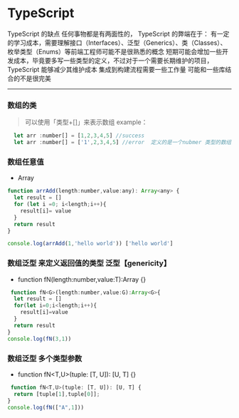# TypeScript  
TypeScript 的缺点
任何事物都是有两面性的， TypeScript 的弊端在于：
有一定的学习成本，需要理解接口（Interfaces）、泛型（Generics）、类（Classes）、枚举类型（Enums）等前端工程师可能不是很熟悉的概念
短期可能会增加一些开发成本，毕竟要多写一些类型的定义，不过对于一个需要长期维护的项目，TypeScript 能够减少其维护成本
集成到构建流程需要一些工作量
可能和一些库结合的不是很完美
***
### 数组的类
> 可以使用「类型+[]」来表示数组 
example： 
```js
  let arr :number[] = [1,2,3,4,5] //success
  let arr :number[] = ['1',2,3,4,5] //error  定义的是一个nubmer 类型的数组
```
### 数组任意值
* Array<any>
```js
function arrAdd(length:number,value:any): Array<any> {
  let result = []
  for (let i =0; i<length;i++){
    result[i]= value
  }
  return result
}

console.log(arrAdd(1,'hello world')) ['hello world']
```
### 数组泛型 来定义返回值的类型 泛型【genericity】
* function fN<T>(length:number,value:T):Array<T> {}
```js
 function fN<G>(length:number,value:G):Array<G>{
  let result = []
  for(let i=0;i<length;i++){
    result[i]=value
  }
  return result
}
console.log(fN(3,1))
```
### 数组泛型 多个类型参数
* function fN<T,U>(tuple: [T, U]): [U, T] {}
```js
 function fN<T,U>(tuple: [T, U]): [U, T] {
  return [tuple[1],tuple[0]];
}
console.log(fN(["A",1]))
```